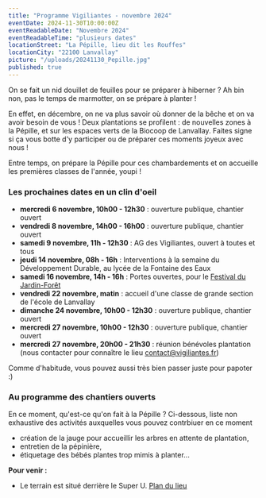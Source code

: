 ```yaml
---
title: "Programme Vigiliantes - novembre 2024"
eventDate: 2024-11-30T10:00:00Z
eventReadableDate: "Novembre 2024"
eventReadableTime: "plusieurs dates"
locationStreet: "La Pépille, lieu dit les Rouffes"
locationCity: "22100 Lanvallay"
picture: "/uploads/20241130_Pepille.jpg"
published: true
---
```


On se fait un nid douillet de feuilles pour se préparer à hiberner ? Ah bin non, pas le temps de marmotter, on se prépare à planter ! 

En effet, en décembre, on ne va plus savoir où donner de la bêche et on va avoir besoin de vous ! Deux plantations se profilent : de nouvelles zones à la Pépille, et sur les espaces verts de la Biocoop de Lanvallay. Faites signe si ça vous botte d'y participer ou de préparer ces moments joyeux avec nous !

Entre temps, on prépare la Pépille pour ces chambardements et on accueille les premières classes de l'année, youpi !

<!--more-->

### Les prochaines dates en un clin d'oeil

- **mercredi 6 novembre, 10h00 - 12h30** : ouverture publique, chantier ouvert
- **vendredi 8 novembre, 14h00 - 16h00** : ouverture publique, chantier ouvert
- **samedi 9 novembre, 11h - 12h30** : AG des Vigiliantes, ouvert à toutes et tous
- **jeudi 14 novembre, 08h - 16h** : Interventions à la semaine du Développement Durable, au lycée de la Fontaine des Eaux
- **samedi 16 novembre, 14h - 16h** : Portes ouvertes, pour le [Festival du Jardin-Forêt](https://alveoles.fr/festival-jardin-foret-des-alveoles)
- **vendredi 22 novembre, matin** : accueil d'une classe de grande section de l'école de Lanvallay
- **dimanche 24 novembre, 10h00 - 12h30** : ouverture publique, chantier ouvert
- **mercredi 27 novembre, 10h00 - 12h30** : ouverture publique, chantier ouvert
- **mercredi 27 novembre, 20h00 - 21h30** : réunion bénévoles plantation (nous contacter pour connaître le lieu [contact@vigiliantes.fr](mailto:contact@vigiliantes.fr))

Comme d'habitude, vous pouvez aussi très bien passer juste pour papoter :)

### Au programme des chantiers ouverts

En ce moment, qu'est-ce qu'on fait à la Pépille ? Ci-dessous, liste non exhaustive des activités auxquelles vous pouvez contrbiuer en ce moment

- création de la jauge pour accueillir les arbres en attente de plantation, 
- entretien de la pépinière,
- étiquetage des bébés plantes trop mimis à planter...

**Pour venir :**

- Le terrain est situé derrière le Super U. [Plan du lieu](https://www.openstreetmap.org/#map=17/48.44885/-2.01522&layers=N)

